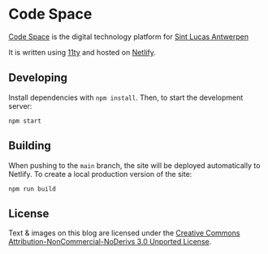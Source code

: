 # Code Space

[Code Space](https://codespace.help/) is the digital technology platform for [Sint Lucas Antwerpen](https://www.sintlucasantwerpen.be/)

It is written using [11ty](https://www.11ty.dev/) and hosted on [Netlify](https://netlify.app/).

## Developing

Install dependencies with `npm install`. Then, to start the development server:

```
npm start
```

## Building

When pushing to the `main` branch, the site will be deployed automatically to Netlify. To create a local production version of the site:

```
npm run build
```

## License

Text & images on this blog are licensed under the [Creative Commons Attribution-NonCommercial-NoDerivs 3.0 Unported License](http://creativecommons.org/licenses/by-nc-nd/3.0/).
